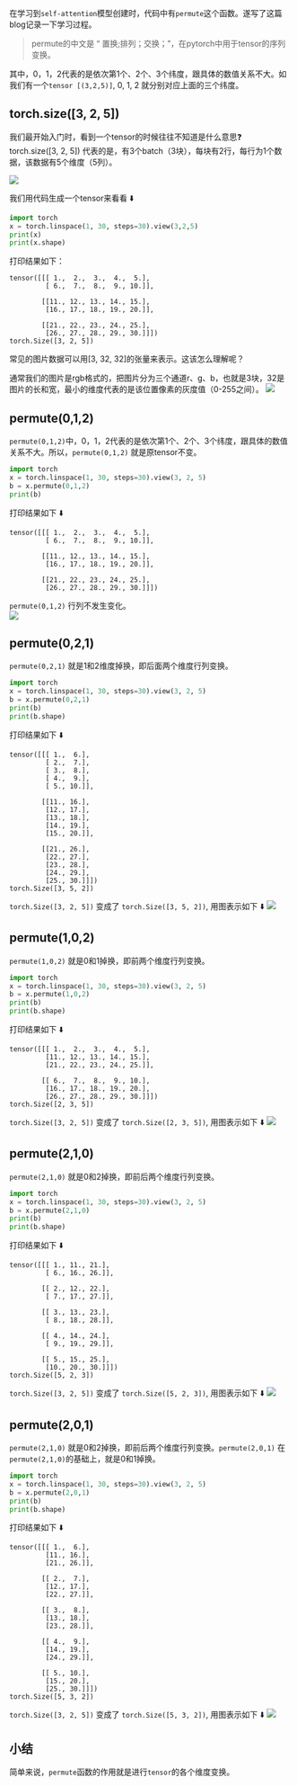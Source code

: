 
在学习到`self-attention`模型创建时，代码中有`permute`这个函数。遂写了这篇blog记录一下学习过程。

> permute的中文是 “ 置换;排列；交换；”，在pytorch中用于tensor的序列变换。

其中，0，1，2代表的是依次第1个、2个、3个纬度，跟具体的数值关系不大。如我们有一个`tensor [(3,2,5)]`, 0, 1, 2 就分别对应上面的三个纬度。

## torch.size([3, 2, 5])
我们最开始入门时，看到一个tensor的时候往往不知道是什么意思❓
torch.size([3, 2, 5]) 代表的是，有3个batch（3块），每块有2行，每行为1个数据，该数据有5个维度（5列）。

<img src="../../../images/PyTorch/permute/325.png" style="display:block;"/>

我们用代码生成一个tensor来看看 ⬇️
```python
import torch
x = torch.linspace(1, 30, steps=30).view(3,2,5)
print(x)
print(x.shape)
```
打印结果如下：
```
tensor([[[ 1.,  2.,  3.,  4.,  5.],
         [ 6.,  7.,  8.,  9., 10.]],

        [[11., 12., 13., 14., 15.],
         [16., 17., 18., 19., 20.]],

        [[21., 22., 23., 24., 25.],
         [26., 27., 28., 29., 30.]]])
torch.Size([3, 2, 5])
```

常见的图片数据可以用[3, 32, 32]的张量来表示。这该怎么理解呢？

通常我们的图片是rgb格式的，把图片分为三个通道r、g、b，也就是3块，32是图片的长和宽，最小的维度代表的是该位置像素的灰度值（0-255之间）。
<img src="../../../images/PyTorch/permute/33232.png" />

## permute(0,1,2)
`permute(0,1,2)`中，0，1，2代表的是依次第1个、2个、3个纬度，跟具体的数值关系不大。所以，`permute(0,1,2)` 就是原tensor不变。

```python
import torch
x = torch.linspace(1, 30, steps=30).view(3, 2, 5)
b = x.permute(0,1,2)
print(b)
```
打印结果如下 ⬇️
```
tensor([[[ 1.,  2.,  3.,  4.,  5.],
         [ 6.,  7.,  8.,  9., 10.]],

        [[11., 12., 13., 14., 15.],
         [16., 17., 18., 19., 20.]],

        [[21., 22., 23., 24., 25.],
         [26., 27., 28., 29., 30.]]])
```
`permute(0,1,2)` 行列不发生变化。
<img src="../../../images/PyTorch/permute/permute012.png" style="display:block;" />

## permute(0,2,1)

`permute(0,2,1)` 就是1和2维度掉换，即后面两个维度行列变换。

```python
import torch
x = torch.linspace(1, 30, steps=30).view(3, 2, 5)
b = x.permute(0,2,1)
print(b)
print(b.shape)
```
打印结果如下 ⬇️
```
tensor([[[ 1.,  6.],
         [ 2.,  7.],
         [ 3.,  8.],
         [ 4.,  9.],
         [ 5., 10.]],

        [[11., 16.],
         [12., 17.],
         [13., 18.],
         [14., 19.],
         [15., 20.]],

        [[21., 26.],
         [22., 27.],
         [23., 28.],
         [24., 29.],
         [25., 30.]]])
torch.Size([3, 5, 2])
```
`torch.Size([3, 2, 5])` 变成了 `torch.Size([3, 5, 2])`, 用图表示如下 ⬇️
<img src="../../../images/PyTorch/permute/permute021.png" />

## permute(1,0,2)

`permute(1,0,2)` 就是0和1掉换，即前两个维度行列变换。

```python
import torch
x = torch.linspace(1, 30, steps=30).view(3, 2, 5)
b = x.permute(1,0,2)
print(b)
print(b.shape)
```
打印结果如下 ⬇️
```
tensor([[[ 1.,  2.,  3.,  4.,  5.],
         [11., 12., 13., 14., 15.],
         [21., 22., 23., 24., 25.]],

        [[ 6.,  7.,  8.,  9., 10.],
         [16., 17., 18., 19., 20.],
         [26., 27., 28., 29., 30.]]])
torch.Size([2, 3, 5])
```
`torch.Size([3, 2, 5])` 变成了 `torch.Size([2, 3, 5])`, 用图表示如下 ⬇️
<img src="../../../images/PyTorch/permute/permute102.png" />

## permute(2,1,0)

`permute(2,1,0)` 就是0和2掉换，即前后两个维度行列变换。

```python
import torch
x = torch.linspace(1, 30, steps=30).view(3, 2, 5)
b = x.permute(2,1,0)
print(b)
print(b.shape)
```
打印结果如下 ⬇️
```
tensor([[[ 1., 11., 21.],
         [ 6., 16., 26.]],

        [[ 2., 12., 22.],
         [ 7., 17., 27.]],

        [[ 3., 13., 23.],
         [ 8., 18., 28.]],

        [[ 4., 14., 24.],
         [ 9., 19., 29.]],

        [[ 5., 15., 25.],
         [10., 20., 30.]]])
torch.Size([5, 2, 3])
```
`torch.Size([3, 2, 5])` 变成了 `torch.Size([5, 2, 3])`, 用图表示如下 ⬇️
<img src="../../../images/PyTorch/permute/permute210.png" />

## permute(2,0,1)
`permute(2,1,0)` 就是0和2掉换，即前后两个维度行列变换。`permute(2,0,1)` 在`permute(2,1,0)`的基础上，就是0和1掉换。

```python
import torch
x = torch.linspace(1, 30, steps=30).view(3, 2, 5)
b = x.permute(2,0,1)
print(b)
print(b.shape)
```
打印结果如下 ⬇️
```
tensor([[[ 1.,  6.],
         [11., 16.],
         [21., 26.]],

        [[ 2.,  7.],
         [12., 17.],
         [22., 27.]],

        [[ 3.,  8.],
         [13., 18.],
         [23., 28.]],

        [[ 4.,  9.],
         [14., 19.],
         [24., 29.]],

        [[ 5., 10.],
         [15., 20.],
         [25., 30.]]])
torch.Size([5, 3, 2])
```
`torch.Size([3, 2, 5])` 变成了 `torch.Size([5, 3, 2])`, 用图表示如下 ⬇️
<img src="../../../images/PyTorch/permute/permute201.png" />

## 小结
简单来说，`permute`函数的作用就是进行`tensor`的各个维度变换。
